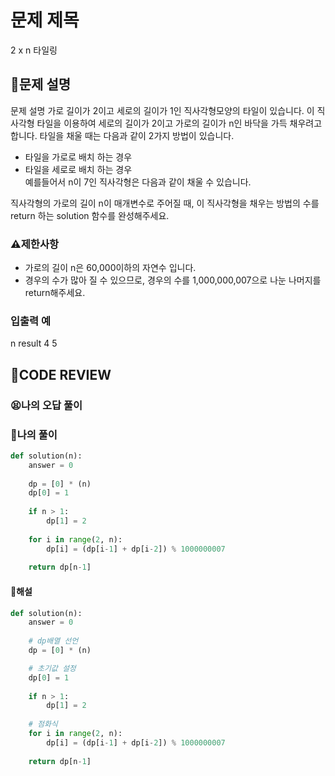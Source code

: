 # 문제 제목
2 x n 타일링
## **📝문제 설명**
문제 설명
가로 길이가 2이고 세로의 길이가 1인 직사각형모양의 타일이 있습니다. 이 직사각형 타일을 이용하여 세로의 길이가 2이고 가로의 길이가 n인 바닥을 가득 채우려고 합니다. 타일을 채울 때는 다음과 같이 2가지 방법이 있습니다.

- 타일을 가로로 배치 하는 경우
- 타일을 세로로 배치 하는 경우  
예를들어서 n이 7인 직사각형은 다음과 같이 채울 수 있습니다.

직사각형의 가로의 길이 n이 매개변수로 주어질 때, 이 직사각형을 채우는 방법의 수를 return 하는 solution 함수를 완성해주세요.
### **⚠제한사항**
- 가로의 길이 n은 60,000이하의 자연수 입니다.
- 경우의 수가 많아 질 수 있으므로, 경우의 수를 1,000,000,007으로 나눈 나머지를 return해주세요.
### **입출력 예**
n	result
4	5
## **🧐CODE REVIEW**

### **😫나의 오답 풀이**

### **🧾나의 풀이**

```python
def solution(n):
    answer = 0
    
    dp = [0] * (n)
    dp[0] = 1
    
    if n > 1:
        dp[1] = 2
    
    for i in range(2, n):
        dp[i] = (dp[i-1] + dp[i-2]) % 1000000007
    
    return dp[n-1]
```

#### **📝해설**

```python
def solution(n):
    answer = 0
    
    # dp배열 선언
    dp = [0] * (n)

    # 초기값 설정
    dp[0] = 1
    
    if n > 1:
        dp[1] = 2
    
    # 점화식
    for i in range(2, n):
        dp[i] = (dp[i-1] + dp[i-2]) % 1000000007
    
    return dp[n-1]
```